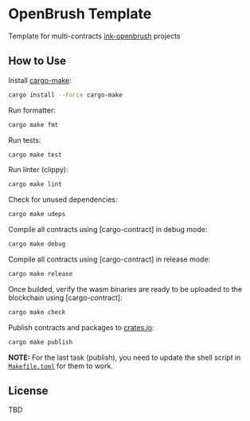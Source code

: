 # OpenBrush Template

Template for multi-contracts [ink-openbrush](https://github.com/727-Ventures/openbrush-contracts) projects

## How to Use

Install [cargo-make](https://sagiegurari.github.io/cargo-make/):

```sh
cargo install --force cargo-make
```

Run formatter:

```sh
cargo make fmt
```

Run tests:

```sh
cargo make test
```

Run linter (clippy):

```sh
cargo make lint
```

Check for unused dependencies:

```sh
cargo make udeps
```

Compile all contracts using [cargo-contract] in debug mode:

```sh
cargo make debug
```

Compile all contracts using [cargo-contract] in release mode:

```sh
cargo make release
```

Once builded, verify the wasm binaries are ready to be uploaded to the blockchain using [cargo-contract]:

```sh
cargo make check
```

Publish contracts and packages to [crates.io](https://crates.io/):

```sh
cargo make publish
```

**NOTE:** For the last task (publish), you need to update the shell script in [`Makefile.toml`](./Makefile.toml) for them to work.

## License

TBD
